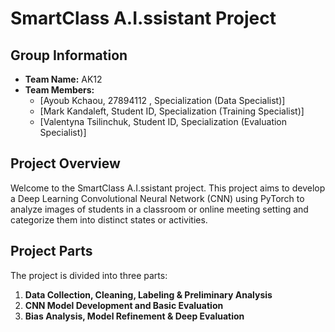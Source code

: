 
# SmartClass A.I.ssistant Project

## Group Information
- **Team Name:** AK12
- **Team Members:**
  - [Ayoub Kchaou, 27894112 , Specialization (Data Specialist)]
  - [Mark Kandaleft, Student ID, Specialization (Training Specialist)]
  - [Valentyna Tsilinchuk, Student ID, Specialization (Evaluation Specialist)]


## Project Overview
Welcome to the SmartClass A.I.ssistant project. This project aims to develop a Deep Learning Convolutional Neural Network (CNN) using PyTorch to analyze images of students in a classroom or online meeting setting and categorize them into distinct states or activities.

## Project Parts
The project is divided into three parts:
1. **Data Collection, Cleaning, Labeling & Preliminary Analysis**
2. **CNN Model Development and Basic Evaluation**
3. **Bias Analysis, Model Refinement & Deep Evaluation**
